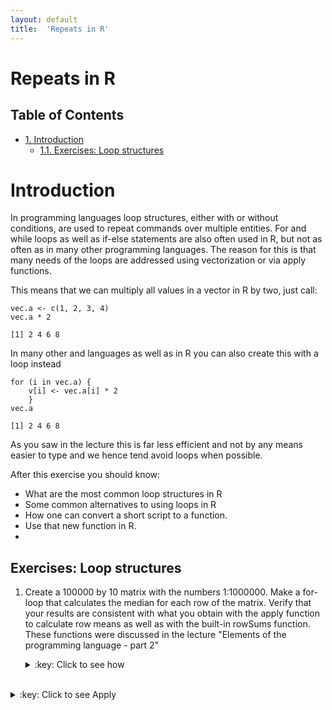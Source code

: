 ```yaml
---
layout: default
title:  'Repeats in R'
---
```

# Repeats in R
<div id="table-of-contents">
<h2>Table of Contents</h2>
<div id="text-table-of-contents">
<ul>
<li><a href="#orgheadline2">1. Introduction</a>
<ul>
<li><a href="#orgheadline1">1.1. Exercises: Loop structures</a></li>
</ul>
</li>
</ul>
</div>
</div>

# Introduction<a id="orgheadline2"></a>

In programming languages loop structures, either with or without
conditions, are used to repeat commands over multiple entities. For
and while loops as well as if-else statements are also often used in
R, but not as often as in many other programming languages. The reason
for this is that many needs of the loops are addressed using
vectorization or via apply functions.

This means that we can multiply all values in a vector in R by two, just
call:

    vec.a <- c(1, 2, 3, 4)
    vec.a * 2

    [1] 2 4 6 8

In many other and languages as well as in R you can also create this
with a loop instead

    for (i in vec.a) {
        v[i] <- vec.a[i] * 2
        }
    vec.a

    [1] 2 4 6 8

As you saw in the lecture this is far less efficient and not by any
means easier to type and we hence tend avoid loops when possible. 

After this exercise you should know:
- What are the most common loop structures in R
- Some common alternatives to using loops in R
- How one can convert a short script to a function.
- Use that new function in R.
-  


## Exercises: Loop structures<a id="orgheadline1"></a>

1.  Create a 100000 by 10 matrix with the numbers 1:1000000. Make a
    for-loop that calculates the median for each row of the
    matrix. Verify that your results are consistent with what you
    obtain with the apply function to calculate row means as well as
    with the built-in rowSums function. These functions were discussed
    in the lecture "Elements of the programming language - part 2"
	<details>
	<summary>:key: Click to see how</summary>
	<pre>
        X <- matrix(1:1000000, nrow = 100000, ncol = 10)
        for.sum <- vector()
        # Note that this loop is much faster if you outside the loop create an empty vector of the right size.
        # rwmeans <- vector('integer', 100000)
        for (i in 1:nrow(X)) {
            for.sum[i] <- sum(X[i,])
        }
        head(for.sum)
    
        [1] 4500010 4500020 4500030 4500040 4500050 4500060
	</pre>
	</details>
<br>
    <details>
	<summary>:key: Click to see Apply</summary>
	<pre>
		app.sum <- apply(X, MARGIN = 1, sum)
        head(app.sum)
    
        [1] 4500010 4500020 4500030 4500040 4500050 4500060

	</pre>
	</details>
<br>
	<details>
	<summary>:key: Click to see RowSums</summary>
	<pre>	
		rowSums.sum <- rowSums(X)
        head(rowSums.sum)
    
        [1] 4500010 4500020 4500030 4500040 4500050 4500060
    
	</pre>
	</details>
<br>
	<details>
	<summary>:key: Click to see how to check if methods are generating the same res.</summary>
	<pre>
		
		identical(for.sum, app.sum)
        identical(for.sum, rowSums.sum)
        identical(for.sum, as.integer(rowSums.sum))
    
        [1] TRUE
        [1] FALSE
        [1] TRUE

	</pre>
	</details>
<br>

2.  Another common loop structure that is used is the while loop, which
    functions much like a for loop, but will only run as
    long as a test condition is TRUE. Modify your for loop from
    exercise 1 and make it into a while loop.
	<details>
	<summary>:key: Click to see how</summary>
	<pre>
        x <- 1
        while.sum <- vector("integer", 100000)
        while (x < 100000) {
            while.sum[x] <- sum(X[x,])
            x <- x + 1
            }
        head(while.sum)
    
        [1] 4500010 4500020 4500030 4500040 4500050 4500060

	</pre>
	</details>
<br>

3.  Create a data frame that contains 3 columns, 2 numeric and 1
    character vector. The length of the vectors does not matter. Make a
    loop structure that have the ability to report without you giving
    the column numbers report the total number of characters if the it
    is a character vector and report the mean if it is a numeric vector.
	<details>
	<summary>:key: Click to see how</summary>
	<pre>
        #df1 <- data.frame(c(letters[1:5], LETTERS[1:5], 1:5, 1:5))
        vector1 <- 1:10
        vector2 <- c("Odd", "Loop", letters[1:8])
        vector3 <- rnorm(10, sd = 10)
        df1 <- data.frame(vector1, vector2, vector3, stringsAsFactors = FALSE)
        sum.vec <- vector()
        for (i in 1:ncol(df1)) {
            if (is.numeric(df1[,i])) {
                sum.vec[i] <- mean(df1[,i])
            } else {
                sum.vec[i] <- sum(nchar(df1[,i]))
            }
        }
        sum.vec
    
        [1]  5.500000 15.000000  2.727954
	</pre>
	</details>
<br>

4.  Convert the code to count characters and estimate means that you
    used under question 3. The function should take a single data
    frame as argument.
	<details>
	<summary>:key: Click to see how</summary>
	<pre>
        df.info <- function(df) {
        sum.vec <- vector()
        for (i in 1:ncol(df)) {
            if (is.numeric(df[,i])) {
                sum.vec[i] <- mean(df[,i])
				} else {
                sum.vec[i] <- sum(nchar(df[,i]))
            }
        }
        sum.vec
        }
	</pre>
	</details>
<br>

5.  Read up on the ifelse function and try to see if you can use this
    to answer question 3 with this function.

6.  In all loops that we tried out we have created the variable where
    the output is saved outside the loop. Why is this?

7.  At the lecture an approach to calculate factorials were
    implemented using recursion (function calling itself). Here we
    instead will have a go at generating Fibonacci numbers. A
    fibonacci number is part of a series of number with the following
    properties:
	
	The first two numbers in the Fibonacci sequence are either 1 and
    1, or 0 and 1, depending on the chosen starting point of the
    sequence, and each subsequent number is the sum of the previous
    two. Hence:
	
	0, 1, 1, 2, 3, 5, 8, 13, 21, ...
	or
	1, 1, 2, 3, 5, 8, 13, 21, ...

	Try to generate such a series using a recursive approach
